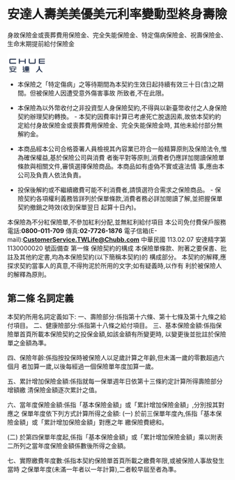 # 安達人壽美美優美元利率變動型終身壽險

身故保險金或喪葬費用保險金、完全失能保險金、特定傷病保險金、祝壽保險金、生命末期提前給付保險金

![0_image_0.png](0_image_0.png)

- 本保險之「特定傷病」之等待期間為本契約生效日起持續有效三十日(含)之期間。但被保險人因遭受意外傷害事故 所致者,不在此限。

- 本保險為以外幣收付之非投資型人身保險契約,不得與以新臺幣收付之人身保險契約辦理契約轉換。 - 本契約因費率計算已考慮死亡脫退因素,故依本契約約定給付身故保險金或喪葬費用保險金、完全失能保險金時, 其他未給付部分無解約金。

- 本商品經本公司合格簽署人員檢視其內容業已符合一般精算原則及保險法令,惟為確保權益,基於保險公司與消費 者衡平對等原則,消費者仍應詳加閱讀保險單條款與相關文件,審慎選擇保險商品。本商品如有虛偽不實或違法情 事,應由本公司及負責人依法負責。

- 投保後解約或不繼續繳費可能不利消費者,請慎選符合需求之保險商品。 - 保險契約各項權利義務皆詳列於保單條款,消費者務必詳加閱讀了解,並把握保單契約撤銷之時效(收到保單翌日 起算十日內)。

本保險為不分紅保險單,不參加紅利分配,並無紅利給付項目 本公司免付費保戶服務電話:**0800-011-709**
傳真:**02-7726-1876**
電子信箱(E-mail):**CustomerService.TWLife@Chubb.com**
中華民國 113.02.07 安達精字第 1130000020 號函備查 第一條 保險契約的構成 本保險單條款、附著之要保書、批註及其他約定書,均為本保險契約(以下簡稱本契約)的 構成部分。 本契約的解釋,應探求契約當事人的真意,不得拘泥於所用的文字;如有疑義時,以作有 利於被保險人的解釋為原則。

## 第二條 名詞定義

本契約所用名詞定義如下:
一、壽險部分:係指第十六條、第十七條及第十九條之給付項目。 二、健康險部分:係指第十八條之給付項目。 三、基本保險金額:係指保險單首頁所載本保險契約之投保金額,如該金額有所變更時, 以變更後並批註於保險單之金額為準。

四、保險年齡:係指按投保時被保險人以足歲計算之年齡,但未滿一歲的零數超過六個月 者加算一歲,以後每經過一個保險單年度加算一歲。

五、累計增加保險金額:係指就每一保單週年日依第十三條約定計算所得壽險部分增額繳 清保險金額逐次累計之值。

六、當年度保險金額:係指「基本保險金額」或「累計增加保險金額」,分別按其對應之 保單年度依下列方式計算所得之金額:
(一) 於前三保單年度內,係指「基本保險金額」或「累計增加保險金額」對應之年 繳保險費總和。

(二) 於第四保單年度起,係指「基本保險金額」或「累計增加保險金額」乘以附表 二所列之當年度保險金額係數後所得之金額。

七、實際繳費年度數:係指本契約保險單首頁所載之繳費年限,或被保險人事故發生當時 之保單年度(未滿一年者以一年計算),二者較早屆至者為準。
